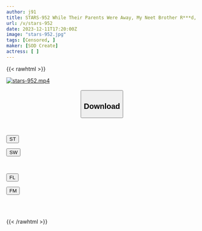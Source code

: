 ```yaml
---
author: j91
title: STARS-952 While Their Parents Were Away, My Neet Brother R***d, Imprisoned, And Made Her Completely Obedient To Her Cheeky Step-Sister Gal Yuna Ogura
url: /v/stars-952
date: 2023-12-11T17:20:00Z
image: "stars-952.jpg"
tags: [Censored, ]
maker: [SOD Create]
actress: [ ]
---
```



{{< rawhtml >}}

<div class="video" data-videoid="0VMd9ezWqqfbdZ7">
    <a href="javascript:;">
        <img src="/v/stars-952/stars-952.jpg" width="WIDTH" height="HEIGHT" alt="stars-952.mp4" loading="lazy">
    </a>
</div>

<script type="text/javascript" src="https://j91.asia/asset/on-demand-st.js"></script>

<br>
  <link rel="stylesheet" href="https://j91.asia/asset/bs5.css">
  
  <center>
  <button class="btn btn-primary" type="button" data-bs-toggle="collapse" data-bs-target=".multi-collapse" aria-expanded="false" aria-controls="multiCollapseExample1 multiCollapseExample2"><h2>Download</h2></button></center>
</p>
<div class="row">
  <div class="col">
    <div class="collapse multi-collapse" id="multiCollapseExample1">
      <div class="card card-body">
	      	      <br>
<div class="buttons">  
<p><a href="https://streamtape.to/v/0VMd9ezWqqfbdZ7" target="_blank"><button class="btn-hover color-3"><i class="fa fa-download"></i> ST</button></a></p>
<p><a href="https://flaswish.com/50skib4ef0io" target="_blank"><button class="btn-hover color-2"><i class="fa fa-download"></i> SW</button></a></p></div>
    </div>
  </div>
</div>
  <div class="col">
    <div class="collapse multi-collapse" id="multiCollapseExample2">
      <div class="card card-body">
	      <br>
<div class="buttons">
<p><a href="https://filelions.site/f/us5d8p4hkl3v" target="_blank"><button class="btn-hover color-9"><i class="fa fa-download"></i> FL</button></a></p>
<p><a href="https://filemoon.sx/d/y0i7ty6oedzg" target="_blank"><button class="btn-hover color-8"><i class="fa fa-download"></i> FM</button></a></p></div>
<br><br>
      </div>
    </div>
  </div>
</div>

{{< /rawhtml >}}